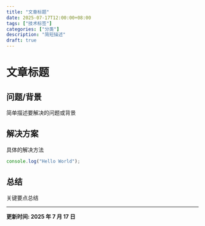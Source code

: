 ```yaml
---
title: "文章标题"
date: 2025-07-17T12:00:00+08:00
tags: ["技术标签"]
categories: ["分类"]
description: "简短描述"
draft: true
---
```


# 文章标题

## 问题/背景

简单描述要解决的问题或背景

## 解决方案

具体的解决方法

```javascript
console.log("Hello World");
```

## 总结

关键要点总结

---

**更新时间: 2025 年 7 月 17 日**

